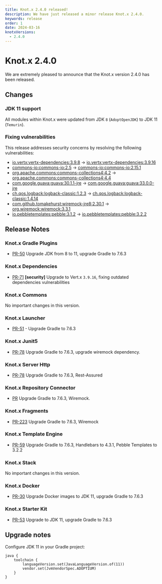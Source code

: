 ```yaml
---
title: Knot.x 2.4.0 released!
description: We have just released a minor release Knot.x 2.4.0.
keywords: release
order: 1
date: 2024-03-16
knotxVersions:
  - 2.4.0
---
```


# Knot.x 2.4.0
We are extremely pleased to announce that the Knot.x version 2.4.0 has been released.

## Changes

### JDK 11 support
All modules within Knot.x were updated from JDK `8` (`AdoptOpenJDK`) to JDK 11 (`Temurin`).

### Fixing vulnerabilities
This release addresses security concerns by resolving the following vulnerabilities:

- [io.vertx:vertx-dependencies:3.9.8](https://mvnrepository.com/artifact/io.vertx/vertx-dependencies/3.9.8) -> [io.vertx:vertx-dependencies:3.9.16](https://mvnrepository.com/artifact/io.vertx/vertx-dependencies/3.9.16)
- [commons-io:commons-io:2.5](https://mvnrepository.com/artifact/commons-io/commons-io/2.5) -> [commons-io:commons-io:2.15.1](https://mvnrepository.com/artifact/commons-io/commons-io/2.15.1)
- [org.apache.commons:commons-collections4:4.2](https://mvnrepository.com/artifact/org.apache.commons/commons-collections4/4.2) -> [org.apache.commons:commons-collections4:4.4](https://mvnrepository.com/artifact/org.apache.commons/commons-collections4/4.4)
- [com.google.guava:guava:30.1.1-jre](https://mvnrepository.com/artifact/com.google.guava/guava/30.1.1-jre) -> [com.google.guava:guava:33.0.0-jre](https://mvnrepository.com/artifact/com.google.guava/guava/33.0.0-jre)
- [ch.qos.logback:logback-classic:1.2.3](https://mvnrepository.com/artifact/ch.qos.logback/logback-classic/1.2.3) -> [ch.qos.logback:logback-classic:1.4.14](https://mvnrepository.com/artifact/ch.qos.logback/logback-classic/1.4.14)
- [com.github.tomakehurst:wiremock-jre8:2.30.1](https://mvnrepository.com/artifact/com.github.tomakehurst/wiremock-jre8/2.30.1) -> [org.wiremock:wiremock:3.3.1](https://mvnrepository.com/artifact/org.wiremock/wiremock/3.3.1)
- [io.pebbletemplates:pebble:3.1.2](https://mvnrepository.com/artifact/io.pebbletemplates/pebble/3.1.2) -> [io.pebbletemplates:pebble:3.2.2](https://mvnrepository.com/artifact/io.pebbletemplates/pebble/3.2.2)

## Release Notes

### Knot.x Gradle Plugins
- [PR-50](https://github.com/Knotx/knotx-gradle-plugins/pull/50) Upgrade JDK from 8 to 11, upgrade Gradle to 7.6.3
        
### Knot.x Dependencies
- [PR-71](https://github.com/Knotx/knotx-dependencies/pull/71) **[security]** Upgrade to Vert.x `3.9.16`, fixing outdated dependencies vulnerabilities

### Knot.x Commons
No important changes in this version.
                
### Knot.x Launcher
- [PR-51](https://github.com/Knotx/knotx-launcher/pull/51) - Upgrade Gradle to 7.6.3

### Knot.x Junit5
- [PR-78](https://github.com/Knotx/knotx-junit5/pull/78) Upgrade Gradle to 7.6.3, upgrade wiremock dependency.

### Knot.x Server Http
- [PR-78](https://github.com/Knotx/knotx-server-http/pull/78) Upgrade Gradle to 7.6.3, Rest-Assured

### Knot.x Repository Connector
- [PR](https://github.com/Knotx/knotx-repository-connector/pull/41) Upgrade Gradle to 7.6.3, Wiremock.

### Knot.x Fragments
- [PR-223](https://github.com/Knotx/knotx-fragments/pull/223) Upgrade Gradle to 7.6.3, Wiremock

### Knot.x Template Engine
- [PR-59](https://github.com/Knotx/knotx-template-engine/pull/59) Upgrade Gradle to 7.6.3, Handlebars to 4.3.1, Pebble Templates to 3.2.2

### Knot.x Stack
No important changes in this version.
                
### Knot.x Docker
- [PR-30](https://github.com/Knotx/knotx-docker/pull/30) Upgrade Docker images to JDK 11, upgrade Gradle to 7.6.3
         
### Knot.x Starter Kit
- [PR-53](https://github.com/Knotx/knotx-starter-kit/pull/53) Upgrade to JDK 11, upgrade Gradle to 7.6.3

## Upgrade notes
Configure JDK 11 in your Gradle project:

```
java {
    toolchain {
        languageVersion.set(JavaLanguageVersion.of(11))
        vendor.set(JvmVendorSpec.ADOPTIUM)
    }
}
```

